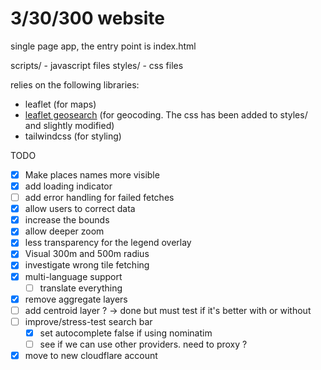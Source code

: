 # 3/30/300 website

single page app, the entry point is index.html

scripts/ - javascript files
styles/ - css files

relies on the following libraries:
- leaflet (for maps)
- [leaflet geosearch](https://github.com/smeijer/leaflet-geosearch) (for geocoding. The css has been added to styles/ and slightly modified)
- tailwindcss (for styling)

TODO
- [x] Make places names more visible
- [x] add loading indicator
- [ ] add error handling for failed fetches
- [x] allow users to correct data
- [x] increase the bounds
- [x] allow deeper zoom
- [x] less transparency for the legend overlay
- [x] Visual 300m and 500m radius
- [x] investigate wrong tile fetching
- [x] multi-language support
	- [ ] translate everything
- [x] remove aggregate layers
- [ ] add centroid layer ? -> done but must test if it's better with or without
- [ ] improve/stress-test search bar
  - [x] set autocomplete false if using nominatim
  - [ ] see if we can use other providers. need to proxy ?
- [x] move to new cloudflare account
